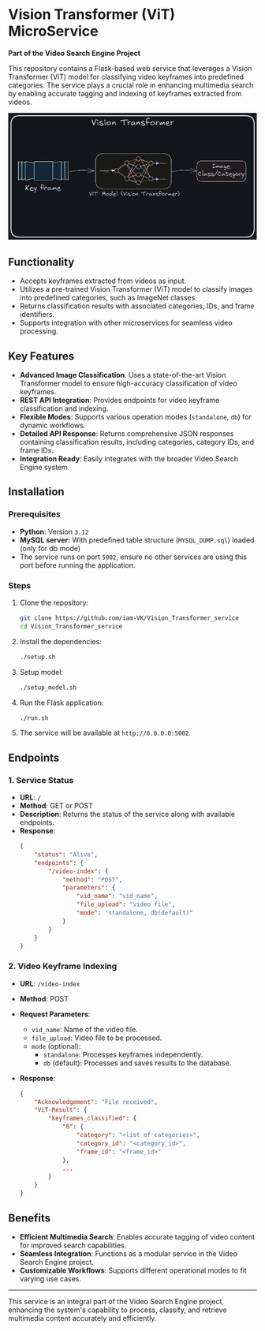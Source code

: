 # Vision Transformer (ViT) MicroService  
**Part of the Video Search Engine Project**  

This repository contains a Flask-based web service that leverages a Vision Transformer (ViT) model for classifying video keyframes into predefined categories. The service plays a crucial role in enhancing multimedia search by enabling accurate tagging and indexing of keyframes extracted from videos.  

![alt text](ViT_arc.png)

## Functionality  
- Accepts keyframes extracted from videos as input.  
- Utilizes a pre-trained Vision Transformer (ViT) model to classify images into predefined categories, such as ImageNet classes.  
- Returns classification results with associated categories, IDs, and frame identifiers.  
- Supports integration with other microservices for seamless video processing.  

## Key Features  
- **Advanced Image Classification**: Uses a state-of-the-art Vision Transformer model to ensure high-accuracy classification of video keyframes.  
- **REST API Integration**: Provides endpoints for video keyframe classification and indexing.  
- **Flexible Modes**: Supports various operation modes (`standalone`, `db`) for dynamic workflows.  
- **Detailed API Response**: Returns comprehensive JSON responses containing classification results, including categories, category IDs, and frame IDs.  
- **Integration Ready**: Easily integrates with the broader Video Search Engine system.  


## Installation

### Prerequisites
- **Python**: Version `3.12` 
- **MySQL server:** With predefined table structure (`MYSQL_DUMP.sql`) loaded (only for db mode)
- The service runs on port `5002`, ensure no other services are using this port before running the application. 

### Steps  

1. Clone the repository:  
    ```bash  
    git clone https://github.com/iam-VK/Vision_Transformer_service 
    cd Vision_Transformer_service
    ```  

2. Install the dependencies:  
    ```bash
    ./setup.sh
    ```  
3. Setup model:
    ```bash
    ./setup_model.sh
4. Run the Flask application:  
    ```bash  
    ./run.sh
    ```  

5. The service will be available at `http://0.0.0.0:5002`.  

## Endpoints  

### 1. Service Status  
- **URL**: `/`  
- **Method**: GET or POST  
- **Description**: Returns the status of the service along with available endpoints.  
- **Response**:  
    ```json  
    {  
        "status": "Alive",  
        "endpoints": {  
            "/video-index": {  
                "method": "POST",  
                "parameters": {  
                    "vid_name": "vid_name",  
                    "file_upload": "video file",  
                    "mode": "standalone, db(default)"  
                }  
            }  
        }  
    }  
    ```  

### 2. Video Keyframe Indexing  
- **URL**: `/video-index`  
- **Method**: POST  
- **Request Parameters**:  
    - `vid_name`: Name of the video file.  
    - `file_upload`: Video file to be processed.  
    - `mode` (optional):  
        - `standalone`: Processes keyframes independently.  
        - `db` (default): Processes and saves results to the database.

- **Response**:
    ```json  
    {  
        "Acknowledgement": "File received",  
        "ViT-Result": {  
            "keyframes_classified": {  
                "0": {  
                    "category": "<list of categories>",  
                    "category_id": "<category_id>",
                    "frame_id": "<frame_id>"  
                },
                ...  
            }  
        }  
    }  
    ```  

## Benefits  

- **Efficient Multimedia Search**: Enables accurate tagging of video content for improved search capabilities.  
- **Seamless Integration**: Functions as a modular service in the Video Search Engine project.  
- **Customizable Workflows**: Supports different operational modes to fit varying use cases.  

---

This service is an integral part of the Video Search Engine project, enhancing the system's capability to process, classify, and retrieve multimedia content accurately and efficiently.
